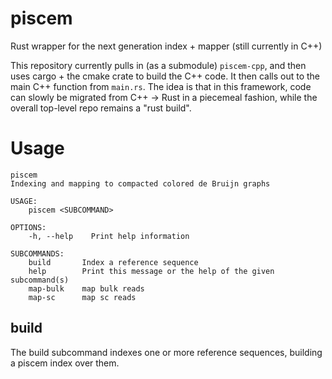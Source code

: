 # piscem

Rust wrapper for the next generation index + mapper (still currently in C++)

This repository currently pulls in (as a submodule) `piscem-cpp`, and then uses 
cargo + the cmake crate to build the C++ code.  It then calls out to the main C++ 
function from `main.rs`.  The idea is that in this framework, code can slowly be 
migrated from C++ -> Rust in a piecemeal fashion, while the overall top-level repo
remains a "rust build".


Usage
=====

```
piscem
Indexing and mapping to compacted colored de Bruijn graphs

USAGE:
    piscem <SUBCOMMAND>

OPTIONS:
    -h, --help    Print help information

SUBCOMMANDS:
    build       Index a reference sequence
    help        Print this message or the help of the given subcommand(s)
    map-bulk    map bulk reads
    map-sc      map sc reads
```

build
-----

The build subcommand indexes one or more reference sequences, building a piscem index over them.
